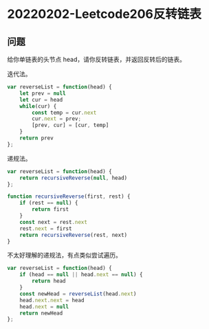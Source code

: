 # 20220202-Leetcode206反转链表

## 问题

给你单链表的头节点 head，请你反转链表，并返回反转后的链表。

迭代法。

```JavaScript
var reverseList = function(head) {
    let prev = null
    let cur = head
    while(cur) {
        const temp = cur.next
        cur.next = prev;
        [prev, cur] = [cur, temp]
    }
    return prev
};
```

递规法。

```JavaScript
var reverseList = function(head) {
    return recursiveReverse(null, head)
};

function recursiveReverse(first, rest) {
    if (rest == null) {
        return first
    }
    const next = rest.next
    rest.next = first
    return recursiveReverse(rest, next)
}
```

不太好理解的递规法，有点类似尝试遍历。

```JavaScript
var reverseList = function(head) {
    if (head == null || head.next == null) {
        return head
    }
    const newHead = reverseList(head.next)
    head.next.next = head
    head.next = null
    return newHead
};
```



